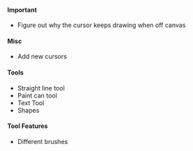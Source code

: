 #### Important
- Figure out why the cursor keeps drawing when off canvas

#### Misc
- Add new cursors

#### Tools
- Straight line tool
- Paint can tool
- Text Tool
- Shapes

#### Tool Features
- Different brushes
